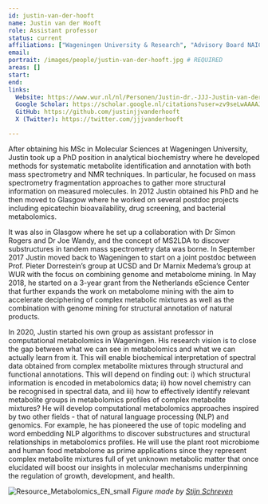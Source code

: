 ```yaml
---
id: justin-van-der-hooft
name: Justin van der Hooft
role: Assistant professor
status: current
affiliations: ["Wageningen University & Research", "Advisory Board NAICONS Srl", "Visiting Professor, Department of Biochemistry, University of Johannesburg"]
email:
portrait: /images/people/justin-van-der-hooft.jpg # REQUIRED
areas: []
start:
end:
links:
  Website: https://www.wur.nl/nl/Personen/Justin-dr.-JJJ-Justin-van-der-Hooft.htm
  Google Scholar: https://scholar.google.nl/citations?user=zv9seLwAAAAJ
  GitHub: https://github.com/justinjjvanderhooft
  X (Twitter): https://twitter.com/jjjvanderhooft 

---
```


After obtaining his MSc in Molecular Sciences at Wageningen University, Justin took up a PhD position in analytical biochemistry where he developed methods for systematic metabolite identification and annotation with both mass spectrometry and NMR techniques. In particular, he focused on mass spectrometry fragmentation approaches to gather more structural information on measured molecules. In 2012 Justin obtained his PhD and he then moved to Glasgow where he worked on several postdoc projects including epicatechin bioavailability, drug screening, and bacterial metabolomics.

It was also in Glasgow where he set up a collaboration with Dr Simon Rogers and Dr Joe Wandy, and the concept of MS2LDA to discover substructures in tandem mass spectrometry data was borne. In September 2017 Justin moved back to Wageningen to start on a joint postdoc between Prof. Pieter Dorrestein’s group at UCSD and Dr Marnix Medema’s group at WUR with the focus on combining genome and metabolome mining. In May 2018, he started on a 3-year grant from the Netherlands eScience Center that further expands the work on metabolome mining with the aim to accelerate deciphering of complex metabolic mixtures as well as the combination with genome mining for structural annotation of natural products.

In 2020, Justin started his own group as assistant professor in computational metabolomics in Wageningen. His research vision is to close the gap between what we can see in metabolomics and what we can actually learn from it. This will enable biochemical interpretation of spectral data obtained from complex metabolite mixtures through structural and functional annotations. This will depend on finding out: i) which structural information is encoded in metabolomics data; ii) how novel chemistry can be recognised in spectral data, and iii) how to effectively identify relevant metabolite groups in metabolomics profiles of complex metabolite mixtures? He will develop computational metabolomics approaches inspired by two other fields - that of natural language processing (NLP) and genomics. For example, he has pioneered the use of topic modeling and word embedding NLP algorithms to discover substructures and structural relationships in metabolomics profiles. He will use the plant root microbiome and human food metabolome as prime applications since they represent complex metabolite mixtures full of yet unknown metabolic matter that once elucidated will boost our insights in molecular mechanisms underpinning the regulation of growth, development, and health.

![Resource_Metabolomics_EN_small](/images/pages/Resource_Metabolomics_EN_small.png)
*Figure made by [Stijn Schreven](https://www.stijnschreven.nl)*